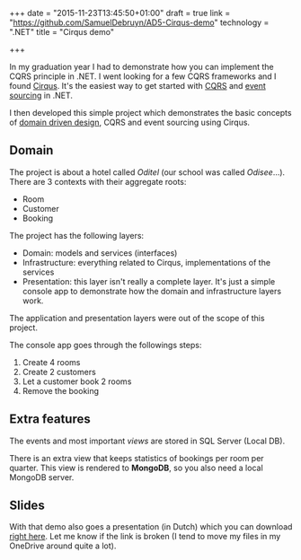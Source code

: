 +++
date = "2015-11-23T13:45:50+01:00"
draft = true
link = "https://github.com/SamuelDebruyn/AD5-Cirqus-demo"
technology = ".NET"
title = "Cirqus demo"

+++

In my graduation year I had to demonstrate how you can implement the CQRS principle in .NET. I went looking for a few CQRS frameworks and I found [Cirqus](https://github.com/d60/Cirqus). It's the easiest way to get started with [CQRS](http://martinfowler.com/bliki/CQRS.html) and [event sourcing](https://msdn.microsoft.com/en-us/library/dn589792.aspx) in .NET.

I then developed this simple project which demonstrates the basic concepts of [domain driven design](http://dddcommunity.org/learning-ddd/what_is_ddd/), CQRS and event sourcing using Cirqus.

## Domain

The project is about a hotel called *Oditel* (our school was called *Odisee*...). There are 3 contexts with their aggregate roots:

* Room
* Customer
* Booking

The project has the following layers:

* Domain: models and services (interfaces)
* Infrastructure: everything related to Cirqus, implementations of the services
* Presentation: this layer isn't really a complete layer. It's just a simple console app to demonstrate how the domain and infrastructure layers work.

The application and presentation layers were out of the scope of this project.

The console app goes through the followings steps:

1. Create 4 rooms
1. Create 2 customers
1. Let a customer book 2 rooms
1. Remove the booking

## Extra features

The events and most important *views* are stored in SQL Server (Local DB).

There is an extra view that keeps statistics of bookings per room per quarter. This view is rendered to **MongoDB**, so you also need a local MongoDB server.

## Slides

With that demo also goes a presentation (in Dutch) which you can download [right here](https://onedrive.live.com/redir?resid=B5240A36EC9AE039!485572&authkey=!AFa6VJYzeHPv4hI&ithint=file%2cpptx). Let me know if the link is broken (I tend to move my files in my OneDrive around quite a lot).
